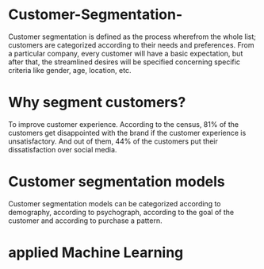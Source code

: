 # Customer-Segmentation-

Customer segmentation is defined as the process wherefrom the whole list; customers are categorized according to their needs and preferences. From a particular company, every customer will have a basic expectation, but after that, the streamlined desires will be specified concerning specific criteria like gender, age, location, etc.

# Why segment customers?

To improve customer experience. According to the census, 81% of the customers get disappointed with the brand if the customer experience is unsatisfactory. And out of them, 44% of the customers put their dissatisfaction over social media.

# Customer segmentation models
Customer segmentation models can be categorized according to demography, according to psychograph, according to the goal of the customer and according to purchase a pattern.

# applied Machine Learning
